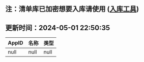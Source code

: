 ## 注：清单库已加密想要入库请使用 ([入库工具](https://github.com/BlankTMing/ManifestAutoUpdate/releases))

## 更新时间：2024-05-01 22:50:35
| AppID | 名称 | 类型  |
| :-------------------- | :----------------------------- | :----------- |
| null | null| null |
